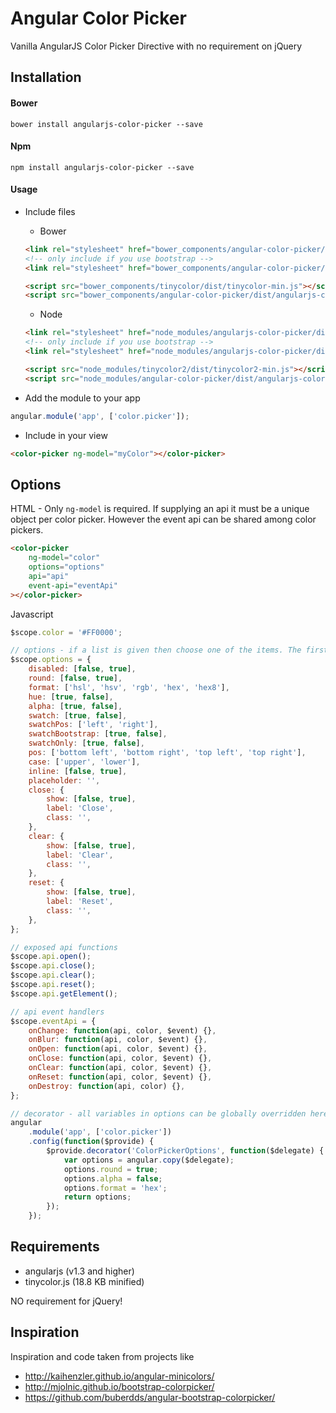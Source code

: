# Angular Color Picker

Vanilla AngularJS Color Picker Directive with no requirement on jQuery

## Installation

#### Bower

```shell
bower install angularjs-color-picker --save
```

#### Npm
```shell
npm install angularjs-color-picker --save
```

#### Usage

* Include files

    * Bower

    ```html
    <link rel="stylesheet" href="bower_components/angular-color-picker/dist/angularjs-color-picker.min.css" />
    <!-- only include if you use bootstrap -->
    <link rel="stylesheet" href="bower_components/angular-color-picker/dist/themes/angularjs-color-picker-bootstrap.min.css" />

    <script src="bower_components/tinycolor/dist/tinycolor-min.js"></script>
    <script src="bower_components/angular-color-picker/dist/angularjs-color-picker.min.js"></script>
    ```

    * Node

    ```html
    <link rel="stylesheet" href="node_modules/angularjs-color-picker/dist/angularjs-color-picker.min.css" />
    <!-- only include if you use bootstrap -->
    <link rel="stylesheet" href="node_modules/angularjs-color-picker/dist/themes/angularjs-color-picker-bootstrap.min.css" />

    <script src="node_modules/tinycolor2/dist/tinycolor2-min.js"></script>
    <script src="node_modules/angular-color-picker/dist/angularjs-color-picker.min.js"></script>
    ```


* Add the module to your app
```javascript
angular.module('app', ['color.picker']);
```

* Include in your view
```html
<color-picker ng-model="myColor"></color-picker>
```

## Options

HTML - Only ```ng-model``` is required. If supplying an api it must be a unique object per color picker. However the event api can be shared among color pickers.

```html
<color-picker
    ng-model="color"
    options="options"
    api="api"
    event-api="eventApi"
></color-picker>
```
Javascript

```js
$scope.color = '#FF0000';

// options - if a list is given then choose one of the items. The first item in the list will be the default
$scope.options = {
    disabled: [false, true],
    round: [false, true],
    format: ['hsl', 'hsv', 'rgb', 'hex', 'hex8'],
    hue: [true, false],
    alpha: [true, false],
    swatch: [true, false],
    swatchPos: ['left', 'right'],
    swatchBootstrap: [true, false],
    swatchOnly: [true, false],
    pos: ['bottom left', 'bottom right', 'top left', 'top right'],
    case: ['upper', 'lower'],
    inline: [false, true],
    placeholder: '',
    close: {
        show: [false, true],
        label: 'Close',
        class: '',
    },
    clear: {
        show: [false, true],
        label: 'Clear',
        class: '',
    },
    reset: {
        show: [false, true],
        label: 'Reset',
        class: '',
    },
};

// exposed api functions
$scope.api.open();
$scope.api.close();
$scope.api.clear();
$scope.api.reset();
$scope.api.getElement();

// api event handlers
$scope.eventApi = {
    onChange: function(api, color, $event) {},
    onBlur: function(api, color, $event) {},
    onOpen: function(api, color, $event) {},
    onClose: function(api, color, $event) {},
    onClear: function(api, color, $event) {},
    onReset: function(api, color, $event) {},
    onDestroy: function(api, color) {},
};

// decorator - all variables in options can be globally overridden here
angular
    .module('app', ['color.picker'])
    .config(function($provide) {
        $provide.decorator('ColorPickerOptions', function($delegate) {
            var options = angular.copy($delegate);
            options.round = true;
            options.alpha = false;
            options.format = 'hex';
            return options;
        });
    });
```

## Requirements

* angularjs (v1.3 and higher)
* tinycolor.js (18.8 KB minified)

NO requirement for jQuery!

## Inspiration

Inspiration and code taken from projects like
* http://kaihenzler.github.io/angular-minicolors/
* http://mjolnic.github.io/bootstrap-colorpicker/
* https://github.com/buberdds/angular-bootstrap-colorpicker/

